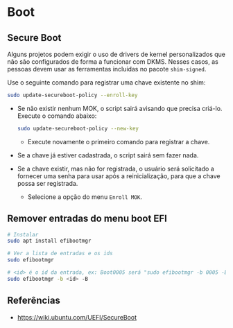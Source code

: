 # Boot

## Secure Boot

Alguns projetos podem exigir o uso de drivers de kernel personalizados que não são configurados de forma a funcionar com DKMS. Nesses casos, as pessoas devem usar as ferramentas incluídas no pacote `shim-signed`.

Use o seguinte comando para registrar uma chave existente no shim:

```bash
sudo update-secureboot-policy --enroll-key
```

- Se não existir nenhum MOK, o script sairá avisando que precisa criá-lo. Execute o comando abaixo:

    ```bash
    sudo update-secureboot-policy --new-key
    ```

    - Execute novamente o primeiro comando para registrar a chave.

- Se a chave já estiver cadastrada, o script sairá sem fazer nada.
- Se a chave existir, mas não for registrada, o usuário será solicitado a fornecer uma senha para usar após a reinicialização, para que a chave possa ser registrada.
    - Selecione a opção do menu `Enroll MOK`.

## Remover entradas do menu boot EFI

```bash
# Instalar
sudo apt install efibootmgr

# Ver a lista de entradas e os ids
sudo efibootmgr

# <id> é o id da entrada, ex: Boot0005 será "sudo efibootmgr -b 0005 -B"
sudo efibootmgr -b <id> -B
```

## Referências

- <https://wiki.ubuntu.com/UEFI/SecureBoot>
